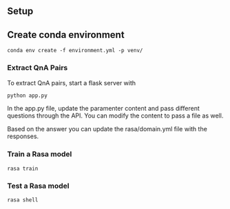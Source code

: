 ## Setup

## Create conda environment
```
conda env create -f environment.yml -p venv/
```

### Extract QnA Pairs
To extract QnA pairs, start a flask server with 

```python
python app.py
```
In the app.py file, update the paramenter content and pass different questions through the API. You can modify the content to pass a file as well.

Based on the answer you can update the rasa/domain.yml file with the responses.

### Train a Rasa model
```
rasa train
```

### Test a Rasa model
```
rasa shell
```

